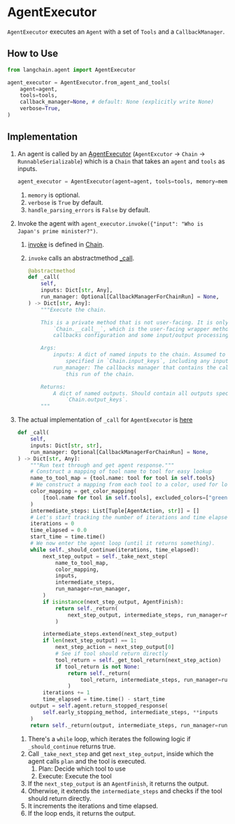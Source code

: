 # AgentExecutor

`AgentExecutor` executes an `Agent` with a set of `Tools` and a `CallbackManager`.

## How to Use

```py
from langchain.agent import AgentExecutor

agent_executor = AgentExecutor.from_agent_and_tools(
    agent=agent,
    tools=tools,
    callback_manager=None, # default: None (explicitly write None)
    verbose=True,
)
```

## Implementation

1. An agent is called by an [AgentExecutor](https://github.com/langchain-ai/langchain/blob/0d888a65cb1b89540c02db3a743db03a91cf4fa5/libs/langchain/langchain/agents/agent.py#L915) (`AgentExcutor` -> `Chain` -> `RunnableSerializable`) which is a `Chain` that takes an `agent` and `tools` as inputs.

    ```py
    agent_executor = AgentExecutor(agent=agent, tools=tools, memory=memory, verbose=True, handle_parsing_errors=False)
    ```

    1. `memory` is optional.
    1. `verbose` is `True` by default.
    1. `handle_parsing_errors` is `False` by default.
1. Invoke the agent with `agent_executor.invoke({"input": "Who is Japan's prime minister?")`.
    1. [invoke](https://github.com/langchain-ai/langchain/blob/0d888a65cb1b89540c02db3a743db03a91cf4fa5/libs/langchain/langchain/chains/base.py#L119) is defined in [Chain](https://github.com/langchain-ai/langchain/blob/0d888a65cb1b89540c02db3a743db03a91cf4fa5/libs/langchain/langchain/chains/base.py#L43).
    1. `invoke` calls an abstractmethod [_call](https://github.com/langchain-ai/langchain/blob/0d888a65cb1b89540c02db3a743db03a91cf4fa5/libs/langchain/langchain/chains/base.py#L287).

        ```py
        @abstractmethod
        def _call(
            self,
            inputs: Dict[str, Any],
            run_manager: Optional[CallbackManagerForChainRun] = None,
        ) -> Dict[str, Any]:
            """Execute the chain.

            This is a private method that is not user-facing. It is only called within
                `Chain.__call__`, which is the user-facing wrapper method that handles
                callbacks configuration and some input/output processing.

            Args:
                inputs: A dict of named inputs to the chain. Assumed to contain all inputs
                    specified in `Chain.input_keys`, including any inputs added by memory.
                run_manager: The callbacks manager that contains the callback handlers for
                    this run of the chain.

            Returns:
                A dict of named outputs. Should contain all outputs specified in
                    `Chain.output_keys`.
            """
        ```

1. The actual implementation of `_call` for `AgentExecutor` is [here](https://github.com/langchain-ai/langchain/blob/0d888a65cb1b89540c02db3a743db03a91cf4fa5/libs/langchain/langchain/agents/agent.py#L1413)

    ```py
    def _call(
        self,
        inputs: Dict[str, str],
        run_manager: Optional[CallbackManagerForChainRun] = None,
    ) -> Dict[str, Any]:
        """Run text through and get agent response."""
        # Construct a mapping of tool name to tool for easy lookup
        name_to_tool_map = {tool.name: tool for tool in self.tools}
        # We construct a mapping from each tool to a color, used for logging.
        color_mapping = get_color_mapping(
            [tool.name for tool in self.tools], excluded_colors=["green", "red"]
        )
        intermediate_steps: List[Tuple[AgentAction, str]] = []
        # Let's start tracking the number of iterations and time elapsed
        iterations = 0
        time_elapsed = 0.0
        start_time = time.time()
        # We now enter the agent loop (until it returns something).
        while self._should_continue(iterations, time_elapsed):
            next_step_output = self._take_next_step(
                name_to_tool_map,
                color_mapping,
                inputs,
                intermediate_steps,
                run_manager=run_manager,
            )
            if isinstance(next_step_output, AgentFinish):
                return self._return(
                    next_step_output, intermediate_steps, run_manager=run_manager
                )

            intermediate_steps.extend(next_step_output)
            if len(next_step_output) == 1:
                next_step_action = next_step_output[0]
                # See if tool should return directly
                tool_return = self._get_tool_return(next_step_action)
                if tool_return is not None:
                    return self._return(
                        tool_return, intermediate_steps, run_manager=run_manager
                    )
            iterations += 1
            time_elapsed = time.time() - start_time
        output = self.agent.return_stopped_response(
            self.early_stopping_method, intermediate_steps, **inputs
        )
        return self._return(output, intermediate_steps, run_manager=run_manager)
    ```

    1. There's a `while` loop, which iterates the following logic if `_should_continue` returns true.
    1. Call `_take_next_step` and get `next_step_output`, inside which the agent calls `plan` and the tool is executed.
        1. Plan: Decide which tool to use
        1. Execute: Execute the tool
    1. If the `next_step_output` is an `AgentFinish`, it returns the output.
    1. Otherwise, it extends the `intermediate_steps` and checks if the tool should return directly.
    1. It increments the iterations and time elapsed.
    1. If the loop ends, it returns the output.
